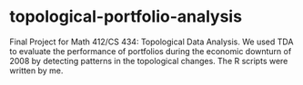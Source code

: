 # topological-portfolio-analysis
Final Project for Math 412/CS 434: Topological Data Analysis. We used TDA to evaluate the performance of portfolios during the economic downturn of 2008 by detecting patterns in the topological changes. The R scripts were written by me.

